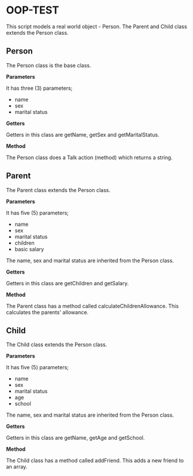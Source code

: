# OOP-TEST

This script models a real world object - Person. The Parent and Child class extends the Person class.

## Person
The Person class is the base class.

__Parameters__

It has three (3) parameters;
- name
- sex
- marital status

__Getters__

Getters in this class are getName, getSex and getMaritalStatus.

__Method__

The Person class does a Talk action (method) which returns a string.

## Parent
The Parent class extends the Person class.

__Parameters__

It has five (5) parameters;
- name
- sex
- marital status
- children
- basic salary

The name, sex and marital status are inherited from the Person class.

__Getters__

Getters in this class are getChildren and getSalary.

__Method__

The Parent class has a method called calculateChildrenAllowance. This calculates the parents' allowance.

## Child
The Child class extends the Person class.

__Parameters__

It has five (5) parameters;
- name
- sex
- marital status
- age
- school

The name, sex and marital status are inherited from the Person class.

__Getters__

Getters in this class are getName, getAge and getSchool.

__Method__

The Child class has a method called addFriend. This adds a new friend to an array.
